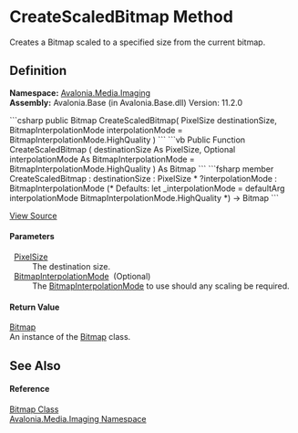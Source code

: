 # CreateScaledBitmap Method


Creates a Bitmap scaled to a specified size from the current bitmap.



## Definition
**Namespace:** <a href="N_Avalonia_Media_Imaging">Avalonia.Media.Imaging</a>  
**Assembly:** Avalonia.Base (in Avalonia.Base.dll) Version: 11.2.0

<Tabs groupId="api-code-preview">
<TabItem value="csharp" label="C#">
```csharp
public Bitmap CreateScaledBitmap(
	PixelSize destinationSize,
	BitmapInterpolationMode interpolationMode = BitmapInterpolationMode.HighQuality
)
```
</TabItem>
<TabItem value="vb" label="VB">
```vb
Public Function CreateScaledBitmap ( 
	destinationSize As PixelSize,
	Optional interpolationMode As BitmapInterpolationMode = BitmapInterpolationMode.HighQuality
) As Bitmap
```
</TabItem>
<TabItem value="fsharp" label="F#">
```fsharp
member CreateScaledBitmap : 
        destinationSize : PixelSize * 
        ?interpolationMode : BitmapInterpolationMode 
(* Defaults:
        let _interpolationMode = defaultArg interpolationMode BitmapInterpolationMode.HighQuality
*)
-> Bitmap 
```
</TabItem>
</Tabs>



<a href="https://github.com/AvaloniaUI/Avalonia/tree/master/src/Avalonia.Base/Media/Imaging/Bitmap.cs#L50" title="View the source code">View Source</a>



#### Parameters
<dl><dt>  <a href="T_Avalonia_PixelSize">PixelSize</a></dt><dd>The destination size.</dd><dt>  <a href="T_Avalonia_Media_Imaging_BitmapInterpolationMode">BitmapInterpolationMode</a>  (Optional)</dt><dd>The <a href="T_Avalonia_Media_Imaging_BitmapInterpolationMode">BitmapInterpolationMode</a> to use should any scaling be required.</dd></dl>

#### Return Value
<a href="T_Avalonia_Media_Imaging_Bitmap">Bitmap</a>  
An instance of the <a href="T_Avalonia_Media_Imaging_Bitmap">Bitmap</a> class.

## See Also


#### Reference
<a href="T_Avalonia_Media_Imaging_Bitmap">Bitmap Class</a>  
<a href="N_Avalonia_Media_Imaging">Avalonia.Media.Imaging Namespace</a>  

